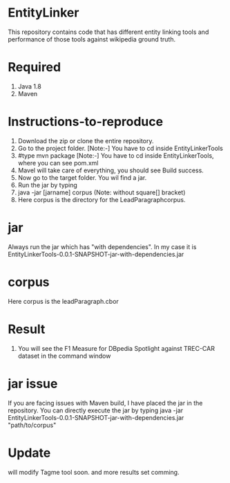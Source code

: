 # EntityLinker
This repository contains code that has different entity linking tools and performance of those tools against wikipedia ground truth.

# Required
1. Java 1.8
2. Maven

# Instructions-to-reproduce
1. Download the zip or clone the entire repository.
2. Go to the project folder. [Note:-] You have to cd inside EntityLinkerTools 
3. #type mvn package [Note:-] You have to cd inside EntityLinkerTools, where you can see pom.xml 
4. Mavel will take care of everything, you should see Build success.
5. Now go to the target folder. You wil find a jar.
6. Run the jar by typing
7. java -jar [jarname] corpus (Note: without square[] bracket)
8. Here corpus is the directory for the LeadParagraphcorpus.

# jar
Always run the jar which has "with dependencies". In my case it is  EntityLinkerTools-0.0.1-SNAPSHOT-jar-with-dependencies.jar

# corpus
Here corpus is the leadParagraph.cbor

# Result
1. You will see the F1 Measure for DBpedia Spotlight against TREC-CAR dataset in the command window

# jar issue
If you are facing issues with Maven build, I have placed the jar in the repository. You can directly execute the jar by typing
java -jar EntityLinkerTools-0.0.1-SNAPSHOT-jar-with-dependencies.jar "path/to/corpus"

# Update
will modify Tagme tool soon.
and more results set comming.
